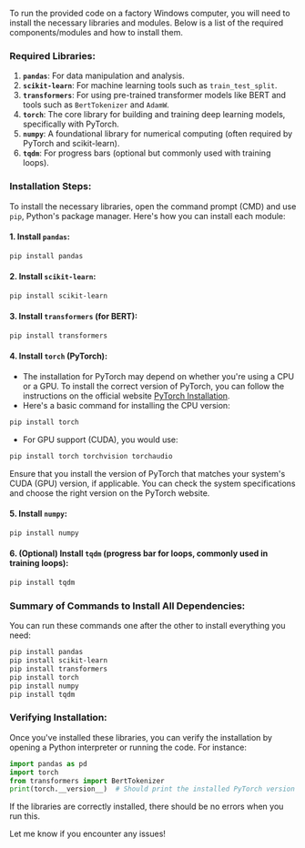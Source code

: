 To run the provided code on a factory Windows computer, you will need to install the necessary libraries and modules. Below is a list of the required components/modules and how to install them.

### Required Libraries:

1. **`pandas`**: For data manipulation and analysis.
2. **`scikit-learn`**: For machine learning tools such as `train_test_split`.
3. **`transformers`**: For using pre-trained transformer models like BERT and tools such as `BertTokenizer` and `AdamW`.
4. **`torch`**: The core library for building and training deep learning models, specifically with PyTorch.
5. **`numpy`**: A foundational library for numerical computing (often required by PyTorch and scikit-learn).
6. **`tqdm`**: For progress bars (optional but commonly used with training loops).

### Installation Steps:

To install the necessary libraries, open the command prompt (CMD) and use `pip`, Python's package manager. Here's how you can install each module:

#### 1. **Install `pandas`**:
```bash
pip install pandas
```

#### 2. **Install `scikit-learn`**:
```bash
pip install scikit-learn
```

#### 3. **Install `transformers` (for BERT)**:
```bash
pip install transformers
```

#### 4. **Install `torch` (PyTorch)**:
- The installation for PyTorch may depend on whether you're using a CPU or a GPU. To install the correct version of PyTorch, you can follow the instructions on the official website [PyTorch Installation](https://pytorch.org/get-started/locally/).
- Here's a basic command for installing the CPU version:
```bash
pip install torch
```
- For GPU support (CUDA), you would use:
```bash
pip install torch torchvision torchaudio
```

Ensure that you install the version of PyTorch that matches your system's CUDA (GPU) version, if applicable. You can check the system specifications and choose the right version on the PyTorch website.

#### 5. **Install `numpy`**:
```bash
pip install numpy
```

#### 6. **(Optional) Install `tqdm`** (progress bar for loops, commonly used in training loops):
```bash
pip install tqdm
```

### Summary of Commands to Install All Dependencies:

You can run these commands one after the other to install everything you need:

```bash
pip install pandas
pip install scikit-learn
pip install transformers
pip install torch
pip install numpy
pip install tqdm
```

### Verifying Installation:
Once you've installed these libraries, you can verify the installation by opening a Python interpreter or running the code. For instance:

```python
import pandas as pd
import torch
from transformers import BertTokenizer
print(torch.__version__)  # Should print the installed PyTorch version
```

If the libraries are correctly installed, there should be no errors when you run this.

Let me know if you encounter any issues!